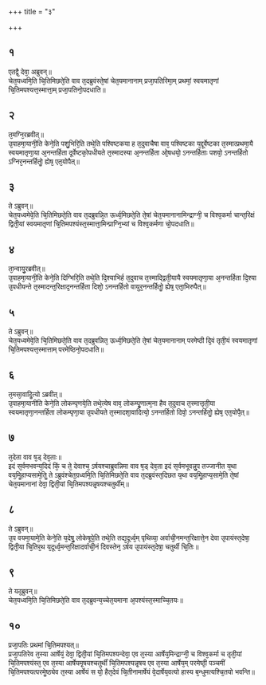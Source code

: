 +++
title = "३"

+++
## १
एतद्वै᳘ देवा᳘ अब्रुवन्॥  
चेत᳘यध्वमि᳘ति चि᳘तिमिछते᳘ति वाव त᳘दब्रुवंस्ते᳘षां चेत᳘यमानानाम् प्रजा᳘पतिरिमा᳘म् प्रथमां᳘ स्वयमातृणां चि᳘तिमपश्यत्त᳘स्मात्ता᳘म् प्रजा᳘पतिनो᳘पदधाति॥  
## २
त᳘मग्नि᳘रब्रवीत्॥  
उ᳘पाहमा᳘यानी᳘ति केने᳘ति पशु᳘भिरि᳘ति तथे᳘ति पश्विष्टकया ह त᳘दुवाचैषा वाव᳘ पश्विष्टका य᳘द्दूर्वेष्टका त᳘स्मात्प्रथमा᳘यै स्वयमातृणा᳘या अ᳘नन्तर्हिता दूर्वेष्टको᳘पधीयते त᳘स्मादस्या अ᳘नन्तर्हिता ओ᳘षधयो᳘ ऽनन्तर्हिताः पशवो᳘ ऽनन्तर्हितो ऽग्निर᳘नन्तर्हितोॗ ह्येष᳘ एत᳘योपैत्॥  
## ३
ते ऽब्रुवन्॥  
चेत᳘यध्वमेवे᳘ति चि᳘तिमिछते᳘ति वाव त᳘दब्रुवन्नि᳘त ऊर्ध्व᳘मिछते᳘ति ते᳘षां चेत᳘यमानानामिन्द्राग्नी᳘ च विश्व᳘कर्मा चान्त᳘रिक्षं द्विती᳘यां स्वयमातृणां चि᳘तिमपश्यंस्त᳘स्मात्ता᳘मिन्प्राग्नि᳘भ्यां च विश्व᳘कर्मणा चो᳘पदधाति॥  
## ४
ता᳘न्वायु᳘रब्रवीत्॥  
उ᳘पाहमा᳘यानी᳘ति केने᳘ति दिग्भिरि᳘ति तथे᳘ति दि᳘श्याभिर्ह त᳘दुवाच त᳘स्माद्द्विती᳘यायै स्वयमातृणा᳘या अ᳘नन्तर्हिता दि᳘श्या उ᳘पधीयन्ते त᳘स्मादन्त᳘रिक्षाद᳘नन्तर्हिता दिशो᳘ ऽनन्तर्हितो वायुर᳘नन्तर्हितोॗ ह्येष᳘ एता᳘भिरुपैत्॥  
## ५
ते ऽब्रुवन्॥  
चेत᳘यध्वमेवे᳘ति चि᳘तिमिछते᳘ति वाव त᳘दब्रुवन्नित᳘ ऊर्ध्व᳘मिछते᳘ति ते᳘षां चेत᳘यमानानाम् परमेष्ठी दि᳘वं तृती᳘यं स्वयमातृणां चि᳘तिमपश्यत्त᳘स्मात्ताम् परमेष्ठिनो᳘पदधाति॥  
## ६
त᳘मसा᳘वादिॗत्यो ऽब्रवीत्॥  
उ᳘पाहमा᳘यानीति केने᳘ति लोकम्पृणये᳘ति तथे᳘त्येष वाव᳘ लोकम्पृॗणात्म᳘ना हैव त᳘दुवाच त᳘स्मात्तृती᳘या स्वयमातृणा᳘नन्तर्हिता लोकम्पृणा᳘या उ᳘पधीयते त᳘स्मादशा᳘वादित्यो᳘ ऽनन्तर्हितो दिवो᳘ ऽनन्तर्हितोॗ ह्येष᳘ एत᳘योपै᳘त्॥  
## ७
त᳘देता वाव ष᳘ड् देव᳘ताः॥  
इदं स᳘र्वमभवन्य᳘दिदं किं᳘ च ते᳘ देवाश्च᳘ ऽर्षयश्चाब्रुवन्निमा वाव ष᳘ड् देव᳘ता इदं स᳘र्वमभूवन्नु᳘प तज्जानीत य᳘था वय᳘मिॗहाप्यसामे᳘तिॗ ते ऽब्रुवंश्चेत᳘ग्रध्वमि᳘ति चि᳘तिमिछते᳘ति वाव त᳘दब्रुवंस्त᳘दिछत य᳘था वय᳘मिॗहाप्य᳘सामे᳘ति ते᳘षां चेत᳘यमानानां देवा᳘ द्विती᳘यां चि᳘तिमपश्यन्नृ᳘षयश्चतुर्थीम्॥  
## ८
ते ऽब्रुवन्॥  
उ᳘प वयमा᳘यामे᳘ति केने᳘ति य᳘देषु᳘ लोकेषूपे᳘ति तथे᳘ति तद्य᳘दूर्ध्व᳘म् पृथिव्या᳘ अर्वाची᳘नमन्त᳘रिक्षात्ते᳘न देवा उ᳘पायंस्त᳘देषा᳘ द्विती᳘या चि᳘तिर᳘थ य᳘दूर्ध्व᳘मन्त᳘रिक्षादर्वाची᳘नं दिवस्तेन᳘ ऽर्षय उ᳘पायंस्त᳘देषा᳘ चतुर्थी चि᳘तिः॥  
## ९
ते यद᳘ब्रुवन्॥  
चेत᳘यध्वमि᳘ति चि᳘तिमिछते᳘ति वाव त᳘दब्रुवन्य᳘च्चेत᳘यमाना अ᳘पश्यंस्त᳘स्माच्चि᳘तयः॥  
## १०
प्रजा᳘पतिः प्रथमां चि᳘तिमपश्यत्॥  
प्रजा᳘पतिरेव त᳘स्या आर्षेयं᳘ देवा᳘ द्विती᳘यां चि᳘तिमपश्यन्देवा᳘ एव त᳘स्या आर्षेय᳘मिन्द्राग्नी᳘ च विश्व᳘कर्मा च तृती᳘यां चि᳘तिमपश्यंस्त᳘ एव त᳘स्या आर्षेयमृ᳘षयश्चतुर्थीं चि᳘तिमपश्यन्नृ᳘षय एव त᳘स्या आर्षेय᳘म् परमेष्ठी᳘ पञ्चमीं चि᳘तिमपश्यत्परमेॗष्ठ्येव त᳘स्या आर्षेयं स यो᳘ हैत᳘देवं चि᳘तीनामार्षेयं वे᳘दार्षेय᳘वत्यो हास्य ब᳘न्धुमत्यश्चि᳘तयो भवन्ति॥  
